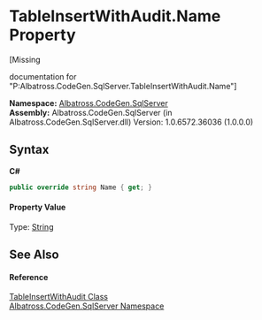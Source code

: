 # TableInsertWithAudit.Name Property 
 

\[Missing <summary> documentation for "P:Albatross.CodeGen.SqlServer.TableInsertWithAudit.Name"\]

**Namespace:**&nbsp;<a href="9727DDEC">Albatross.CodeGen.SqlServer</a><br />**Assembly:**&nbsp;Albatross.CodeGen.SqlServer (in Albatross.CodeGen.SqlServer.dll) Version: 1.0.6572.36036 (1.0.0.0)

## Syntax

**C#**<br />
``` C#
public override string Name { get; }
```


#### Property Value
Type: <a href="http://msdn2.microsoft.com/en-us/library/s1wwdcbf" target="_blank">String</a>

## See Also


#### Reference
<a href="CEC20B02">TableInsertWithAudit Class</a><br /><a href="9727DDEC">Albatross.CodeGen.SqlServer Namespace</a><br />